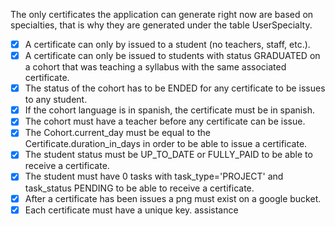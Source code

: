 The only certificates the application can generate right now are based on specialties, that is why they are generated under the table UserSpecialty.

- [x] A certificate can only by issued to a student (no teachers, staff, etc.).
- [x] A certificate can only be issued to students with status GRADUATED on a cohort that was teaching a syllabus with the same associated certificate.
- [x] The status of the cohort has to be ENDED for any certificate to be issues to any student.
- [x] If the cohort language is in spanish, the certificate must be in spanish.
- [x] The cohort must have a teacher before any certificate can be issue.
- [x] The Cohort.current_day must be equal to the Certificate.duration_in_days in order to be able to issue a certificate.
- [x] The student status must be UP_TO_DATE or FULLY_PAID to be able to receive a certificate.
- [x] The student must have 0 tasks with task_type='PROJECT' and task_status PENDING to be able to receive a certificate.
- [x] After a certificate has been issues a png must exist on a google bucket.
- [x] Each certificate must have a unique key.
assistance